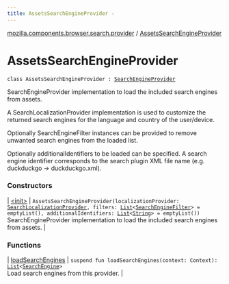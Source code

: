 ```yaml
---
title: AssetsSearchEngineProvider - 
---
```


[mozilla.components.browser.search.provider](../index.html) / [AssetsSearchEngineProvider](./index.html)

# AssetsSearchEngineProvider

`class AssetsSearchEngineProvider : `[`SearchEngineProvider`](../-search-engine-provider/index.html)

SearchEngineProvider implementation to load the included search engines from assets.

A SearchLocalizationProvider implementation is used to customize the returned search engines for
the language and country of the user/device.

Optionally SearchEngineFilter instances can be provided to remove unwanted search engines from
the loaded list.

Optionally additionalIdentifiers to be loaded can be specified. A search engine
identifier corresponds to the search plugin XML file name (e.g. duckduckgo -&gt; duckduckgo.xml).

### Constructors

| [&lt;init&gt;](-init-.html) | `AssetsSearchEngineProvider(localizationProvider: `[`SearchLocalizationProvider`](../../mozilla.components.browser.search.provider.localization/-search-localization-provider/index.html)`, filters: `[`List`](https://kotlinlang.org/api/latest/jvm/stdlib/kotlin.collections/-list/index.html)`<`[`SearchEngineFilter`](../../mozilla.components.browser.search.provider.filter/-search-engine-filter/index.html)`> = emptyList(), additionalIdentifiers: `[`List`](https://kotlinlang.org/api/latest/jvm/stdlib/kotlin.collections/-list/index.html)`<`[`String`](https://kotlinlang.org/api/latest/jvm/stdlib/kotlin/-string/index.html)`> = emptyList())`<br>SearchEngineProvider implementation to load the included search engines from assets. |

### Functions

| [loadSearchEngines](load-search-engines.html) | `suspend fun loadSearchEngines(context: Context): `[`List`](https://kotlinlang.org/api/latest/jvm/stdlib/kotlin.collections/-list/index.html)`<`[`SearchEngine`](../../mozilla.components.browser.search/-search-engine/index.html)`>`<br>Load search engines from this provider. |

